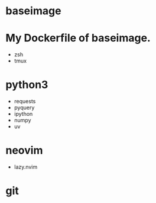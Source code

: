 # baseimage

# My Dockerfile of baseimage.
- zsh
- tmux

# python3
- requests
- pyquery
- ipython
- numpy
- uv

# neovim
- lazy.nvim

# git
